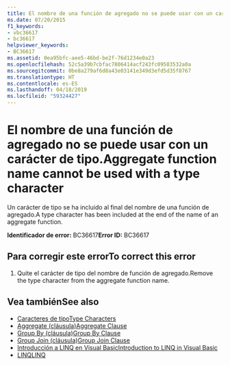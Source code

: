 ```yaml
---
title: El nombre de una función de agregado no se puede usar con un carácter de tipo.
ms.date: 07/20/2015
f1_keywords:
- vbc36617
- bc36617
helpviewer_keywords:
- BC36617
ms.assetid: 0ea95bfc-aee5-46bd-be2f-76d1234e0a23
ms.openlocfilehash: 52c5a39b7cbfac7806414acf243fc09583532a0a
ms.sourcegitcommit: 0be8a279af6d8a43e03141e349d3efd5d35f8767
ms.translationtype: HT
ms.contentlocale: es-ES
ms.lasthandoff: 04/18/2019
ms.locfileid: "59324427"
---
```

# <a name="aggregate-function-name-cannot-be-used-with-a-type-character"></a><span data-ttu-id="aa515-102">El nombre de una función de agregado no se puede usar con un carácter de tipo.</span><span class="sxs-lookup"><span data-stu-id="aa515-102">Aggregate function name cannot be used with a type character</span></span>
<span data-ttu-id="aa515-103">Un carácter de tipo se ha incluido al final del nombre de una función de agregado.</span><span class="sxs-lookup"><span data-stu-id="aa515-103">A type character has been included at the end of the name of an aggregate function.</span></span>  
  
 <span data-ttu-id="aa515-104">**Identificador de error:** BC36617</span><span class="sxs-lookup"><span data-stu-id="aa515-104">**Error ID:** BC36617</span></span>  
  
## <a name="to-correct-this-error"></a><span data-ttu-id="aa515-105">Para corregir este error</span><span class="sxs-lookup"><span data-stu-id="aa515-105">To correct this error</span></span>  
  
1. <span data-ttu-id="aa515-106">Quite el carácter de tipo del nombre de función de agregado.</span><span class="sxs-lookup"><span data-stu-id="aa515-106">Remove the type character from the aggregate function name.</span></span>  
  
## <a name="see-also"></a><span data-ttu-id="aa515-107">Vea también</span><span class="sxs-lookup"><span data-stu-id="aa515-107">See also</span></span>

- [<span data-ttu-id="aa515-108">Caracteres de tipo</span><span class="sxs-lookup"><span data-stu-id="aa515-108">Type Characters</span></span>](../../visual-basic/programming-guide/language-features/data-types/type-characters.md)
- [<span data-ttu-id="aa515-109">Aggregate (cláusula)</span><span class="sxs-lookup"><span data-stu-id="aa515-109">Aggregate Clause</span></span>](../../visual-basic/language-reference/queries/aggregate-clause.md)
- [<span data-ttu-id="aa515-110">Group By (cláusula)</span><span class="sxs-lookup"><span data-stu-id="aa515-110">Group By Clause</span></span>](../../visual-basic/language-reference/queries/group-by-clause.md)
- [<span data-ttu-id="aa515-111">Group Join (cláusula)</span><span class="sxs-lookup"><span data-stu-id="aa515-111">Group Join Clause</span></span>](../../visual-basic/language-reference/queries/group-join-clause.md)
- [<span data-ttu-id="aa515-112">Introducción a LINQ en Visual Basic</span><span class="sxs-lookup"><span data-stu-id="aa515-112">Introduction to LINQ in Visual Basic</span></span>](../../visual-basic/programming-guide/language-features/linq/introduction-to-linq.md)
- [<span data-ttu-id="aa515-113">LINQ</span><span class="sxs-lookup"><span data-stu-id="aa515-113">LINQ</span></span>](../../visual-basic/programming-guide/language-features/linq/index.md)
